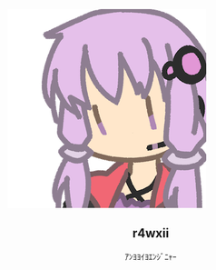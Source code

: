 ![profile](img/profile.png)
<div style="text-align: center;">
    <h2>r4wxii</h2>
    <p>ｱﾝﾖﾖｲﾖｴﾝｼﾞﾆｬｰ</p>
</div>